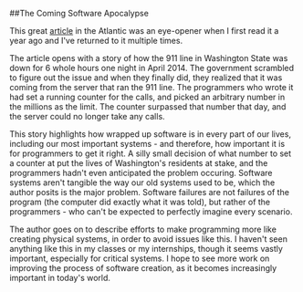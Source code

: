 ##The Coming Software Apocalypse

This great [article](https://www.theatlantic.com/technology/archive/2017/09/saving-the-world-from-code/540393/) in the Atlantic was an eye-opener when I first read it a year ago and I've returned to it multiple times. 

The article opens with a story of how the 911 line in Washington State was down for 6 whole hours one night in April 2014. The government scrambled to figure out the issue and when they finally did, they realized that it was coming from the server that ran the 911 line. The programmers who wrote it had set a running counter for the calls, and picked an arbitrary number in the millions as the limit. The counter surpassed that number that day, and the server could no longer take any calls.

This story highlights how wrapped up software is in every part of our lives, including our most important systems - and therefore, how important it is for programmers to get it right. A silly small decision of what number to set a counter at put the lives of Washington's residents at stake, and the programmers hadn't even anticipated the problem occuring. Software systems aren't tangible the way our old systems used to be, which the author posits is the major problem. Software failures are not failures of the program (the computer did exactly what it was told), but rather of the programmers - who can't be expected to perfectly imagine every scenario.

The author goes on to describe efforts to make programming more like creating physical systems, in order to avoid issues like this. I haven't seen anything like this in my classes or my internships, though it seems vastly important, especially for critical systems. I hope to see more work on improving the process of software creation, as it becomes increasingly important in today's world. 